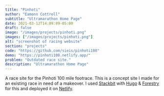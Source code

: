 ```yaml
---
title: "Pinhoti"
author: "Eamonn Cottrell"
subtitle: "Ultramarathon Home Page"
date: 2021-03-12T14:09:09-05:00
draft: false
image: "/images/projects/pinhoti.png"
images: ["/images/projects/pinhoti.png"]
alt: "screenshot of racing website"
section: "projects"
code: "https://github.com/sieis/pinhoti100"
demo: "https://pinhoti100.netlify.app/"
problem: "Outdated race site."
description: "Ultramarathon Home Page"
---
```


A race site for the Pinhoti 100 mile footrace. This is a concept site I made for an existing race in need of a makeover. I used [Stackbit](https://www.stackbit.com/) with [Hugo](https://gohugo.io/) & [Forestry](https://forestry.io/) for this and deployed it on [Netlify](https://www.netlify.com/).